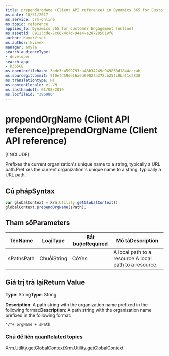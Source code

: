 ```yaml
---
title: prependOrgName (Client API reference) in Dynamics 365 for Customer Engagement| MicrosoftDocs
ms.date: 10/31/2017
ms.service: crm-online
ms.topic: reference
applies_to: Dynamics 365 for Customer Engagement (online)
ms.assetid: 89123cde-7c66-4c7d-94e4-e287285019f8
author: KumarVivek
ms.author: kvivek
manager: amyla
search.audienceType:
- developer
search.app:
- D365CE
ms.openlocfilehash: 3bde3c4599793ca48b34249e949838d1844cccab
ms.sourcegitcommit: 9f0efd59de16a6d9902fa372cb25fc0baf1c2838
ms.translationtype: HT
ms.contentlocale: vi-VN
ms.lasthandoff: 01/08/2019
ms.locfileid: "386980"
---
```

# <a name="prependorgname-client-api-reference"></a><span data-ttu-id="20bd1-102">prependOrgName (Client API reference)</span><span class="sxs-lookup"><span data-stu-id="20bd1-102">prependOrgName (Client API reference)</span></span>

[!INCLUDE[](../../../../../includes/cc_applies_to_update_9_0_0.md)]

<span data-ttu-id="20bd1-103">Prefixes the current organization's unique name to a string, typically a URL path.</span><span class="sxs-lookup"><span data-stu-id="20bd1-103">Prefixes the current organization's unique name to a string, typically a URL path.</span></span>

## <a name="syntax"></a><span data-ttu-id="20bd1-104">Cú pháp</span><span class="sxs-lookup"><span data-stu-id="20bd1-104">Syntax</span></span>

 ```JavaScript
var globalContext = Xrm.Utility.getGlobalContext();
globalContext.prependOrgName(sPath);
```

## <a name="parameters"></a><span data-ttu-id="20bd1-105">Tham số</span><span class="sxs-lookup"><span data-stu-id="20bd1-105">Parameters</span></span>

|<span data-ttu-id="20bd1-106">Tên</span><span class="sxs-lookup"><span data-stu-id="20bd1-106">Name</span></span> |<span data-ttu-id="20bd1-107">Loại</span><span class="sxs-lookup"><span data-stu-id="20bd1-107">Type</span></span> |<span data-ttu-id="20bd1-108">Bắt buộc</span><span class="sxs-lookup"><span data-stu-id="20bd1-108">Required</span></span> |<span data-ttu-id="20bd1-109">Mô tả</span><span class="sxs-lookup"><span data-stu-id="20bd1-109">Description</span></span> |
|---|---|---|---|
|<span data-ttu-id="20bd1-110">sPath</span><span class="sxs-lookup"><span data-stu-id="20bd1-110">sPath</span></span> |<span data-ttu-id="20bd1-111">Chuỗi</span><span class="sxs-lookup"><span data-stu-id="20bd1-111">String</span></span> |<span data-ttu-id="20bd1-112">Có</span><span class="sxs-lookup"><span data-stu-id="20bd1-112">Yes</span></span> |<span data-ttu-id="20bd1-113">A local path to a resource.</span><span class="sxs-lookup"><span data-stu-id="20bd1-113">A local path to a resource.</span></span> |

## <a name="return-value"></a><span data-ttu-id="20bd1-114">Giá trị trả lại</span><span class="sxs-lookup"><span data-stu-id="20bd1-114">Return Value</span></span>

<span data-ttu-id="20bd1-115">**Type**: String</span><span class="sxs-lookup"><span data-stu-id="20bd1-115">**Type**: String</span></span>

<span data-ttu-id="20bd1-116">**Description**: A path string with the organization name prefixed in the following format:</span><span class="sxs-lookup"><span data-stu-id="20bd1-116">**Description**: A path string with the organization name prefixed in the following format:</span></span>

`"/"+ orgName + sPath`

### <a name="related-topics"></a><span data-ttu-id="20bd1-117">Chủ đề liên quan</span><span class="sxs-lookup"><span data-stu-id="20bd1-117">Related topics</span></span>

[<span data-ttu-id="20bd1-118">Xrm.Utility.getGlobalContext</span><span class="sxs-lookup"><span data-stu-id="20bd1-118">Xrm.Utility.getGlobalContext</span></span>](../getGlobalContext.md)


